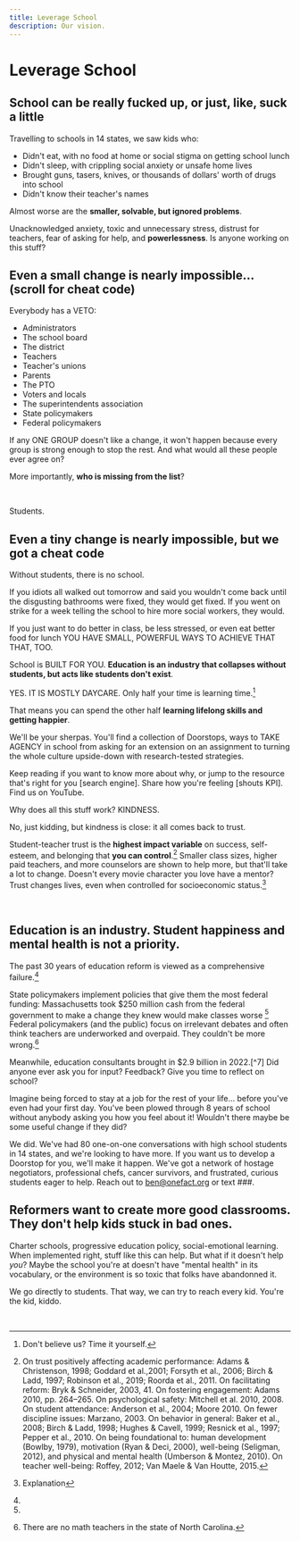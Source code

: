 ```yaml
---
title: Leverage School
description: Our vision.
---
```


# Leverage School

## School can be really fucked up, or just, like, suck a little

Travelling to schools in 14 states, we saw kids who:
- Didn't eat, with no food at home or social stigma on getting school lunch
- Didn't sleep, with crippling social anxiety or unsafe home lives
- Brought guns, tasers, knives, or thousands of dollars' worth of drugs into school
- Didn't know their teacher's names

Almost worse are the **smaller, solvable, but ignored problems**.

Unacknowledged anxiety, toxic and unnecessary stress, distrust for teachers, fear of asking for help, and **powerlessness**. Is anyone working on this stuff?

 
## Even a small change is nearly impossible... (scroll for cheat code)

Everybody has a VETO: 
- Administrators
- The school board
- The district
- Teachers
- Teacher's unions
- Parents
- The PTO 
- Voters and locals
- The superintendents association
- State policymakers
- Federal policymakers

  
If any ONE GROUP doesn't like a change, it won't happen because every group is strong enough to stop the rest. And what would all these people ever agree on? 

More importantly, **who is missing from the list**?

&nbsp;


Students.
     
 
## Even a tiny change is nearly impossible, but we got a cheat code

Without students, there is no school. 

If you idiots all walked out tomorrow and said you wouldn't come back until the disgusting bathrooms were fixed, they would get fixed. If you went on strike for a week telling the school to hire more social workers, they would.

If you just want to do better in class, be less stressed, or even eat better food for lunch YOU HAVE SMALL, POWERFUL WAYS TO ACHIEVE THAT THAT, TOO.

School is BUILT FOR YOU. **Education is an industry that collapses without students, but acts like students don't exist**.

YES. IT IS MOSTLY DAYCARE. Only half your time is learning time.[^1]

That means you can spend the other half **learning lifelong skills and getting happier**.

We'll be your sherpas. You'll find a collection of Doorstops, ways to TAKE AGENCY in school from asking for an extension on an assignment to turning the whole culture upside-down with research-tested strategies.

Keep reading if you want to know more about why, or jump to the resource that's right for you [search engine]. Share how you're feeling [shouts KPI]. Find us on YouTube.

Why does all this stuff work? KINDNESS.

No, just kidding, but kindness is close: it all comes back to trust. 

Student-teacher trust is the **highest impact variable** on success, self-esteem, and belonging that **you can control**.[^2] Smaller class sizes, higher paid teachers, and more counselors are shown to help more, but that'll take a lot to change. Doesn't every movie character you love have a mentor? Trust changes lives, even when controlled for socioeconomic status.[^3]

&nbsp;

## Education is an industry. Student happiness and mental health is not a priority.

The past 30 years of education reform is viewed as a comprehensive failure.[^4]

State policymakers implement policies that give them the most federal funding: Massachusetts took $250 million cash from the federal government to make a change they knew would make classes worse [^5] Federal policymakers (and the public) focus on irrelevant debates and often think teachers are underworked and overpaid. They couldn't be more wrong.[^6]

Meanwhile, education consultants brought in $2.9 billion in 2022.[^7] Did anyone ever ask you for input? Feedback? Give you time to reflect on school?

Imagine being forced to stay at a job for the rest of your life... before you've even had your first day. You've been plowed through 8 years of school without anybody asking you how you feel about it! Wouldn't there maybe be some useful change if they did?

We did. We've had 80 one-on-one conversations with high school students in 14 states, and we're looking to have more. If you want us to develop a Doorstop for you, we'll make it happen. We've got a network of hostage negotiators, professional chefs, cancer survivors, and frustrated, curious students eager to help. Reach out to ben@onefact.org or text ###.

## Reformers want to create more good classrooms. They don't help kids stuck in bad ones.

Charter schools, progressive education policy, social-emotional learning. When implemented right, stuff like this can help. But what if it doesn't help _you_? Maybe the school you're at doesn't have "mental health" in its vocabulary, or the environment is so toxic that folks have abandonned it. 

We go directly to students. That way, we can try to reach every kid. You're the kid, kiddo.


&nbsp;


[^1]: Don't believe us? Time it yourself.
[^2]: On trust positively affecting academic performance: Adams & Christenson, 1998; Goddard et al.,2001; Forsyth et al., 2006; Birch & Ladd, 1997; Robinson et al., 2019; Roorda et al., 2011. On facilitating reform: Bryk & Schneider, 2003, 41. On fostering engagement: Adams 2010, pp. 264–265. On psychological safety: Mitchell et al. 2010, 2008. On student attendance: Anderson et al., 2004; Moore 2010. On fewer discipline issues: Marzano, 2003. On behavior in general: Baker et al., 2008; Birch & Ladd, 1998; Hughes & Cavell, 1999; Resnick et al., 1997; Pepper et al., 2010. On being foundational to: human development (Bowlby, 1979), motivation (Ryan & Deci, 2000), well-being (Seligman, 2012), and physical and mental health (Umberson & Montez, 2010). On teacher well-being: Roffey, 2012; Van Maele & Van Houtte, 2015.
[^3]: Explanation
[^4]:
[^5]: 
[^6]: There are no math teachers in the state of North Carolina.
